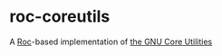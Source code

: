 # roc-coreutils

A [Roc](https://github.com/roc-lang/roc)-based implementation of
[the GNU Core Utilities](https://en.wikipedia.org/wiki/List_of_GNU_Core_Utilities_commands)
